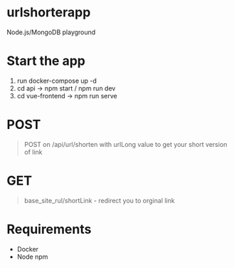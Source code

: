 # urlshorterapp
Node.js/MongoDB playground

# Start the app
1. run docker-compose up -d
2. cd api -> npm start / npm run dev
3. cd vue-frontend -> npm run serve

# POST
> POST on /api/url/shorten with urlLong value to get your short version of link

# GET
> base_site_rul/shortLink - redirect you to orginal link 

# Requirements
* Docker
* Node npm
